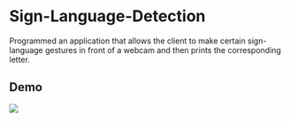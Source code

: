 # Sign-Language-Detection
Programmed an application that allows the client to make certain sign-language gestures in front of a webcam and then prints the corresponding letter.

## Demo 
![](sign-language.gif)
